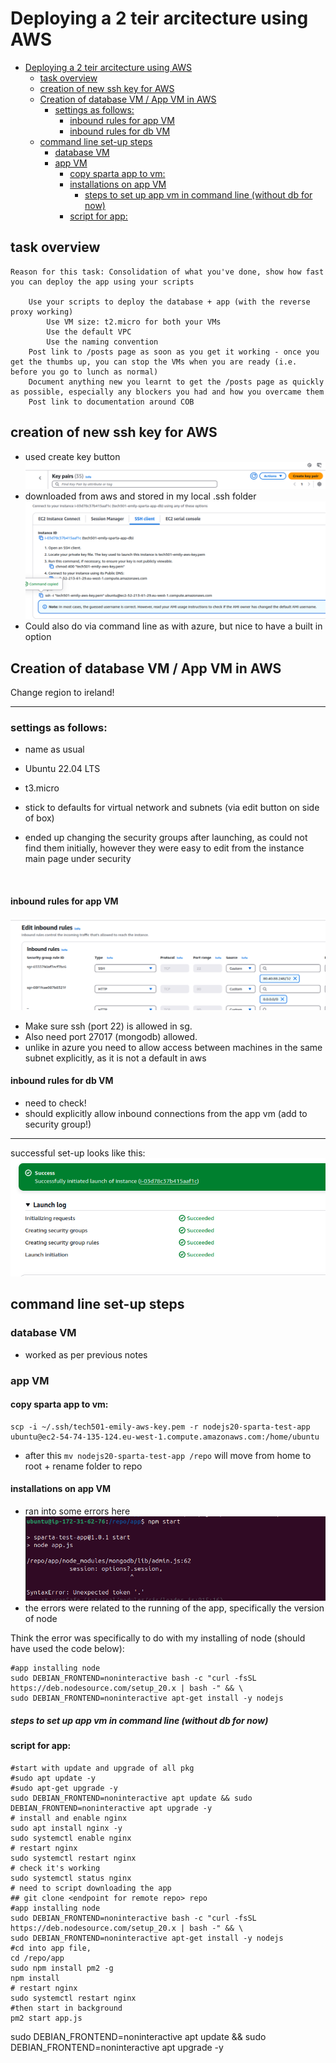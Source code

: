 # Deploying a 2 teir arcitecture using AWS 

- [Deploying a 2 teir arcitecture using AWS](#deploying-a-2-teir-arcitecture-using-aws)
  - [task overview](#task-overview)
  - [creation of new ssh key for AWS](#creation-of-new-ssh-key-for-aws)
  - [Creation of database VM / App VM in AWS](#creation-of-database-vm--app-vm-in-aws)
    - [settings as follows:](#settings-as-follows)
      - [inbound rules for app VM](#inbound-rules-for-app-vm)
      - [inbound rules for db VM](#inbound-rules-for-db-vm)
  - [command line set-up steps](#command-line-set-up-steps)
    - [database VM](#database-vm)
    - [app VM](#app-vm)
      - [copy sparta app to vm:](#copy-sparta-app-to-vm)
      - [installations on app VM](#installations-on-app-vm)
        - [steps to set up app vm in command line (without db for now)](#steps-to-set-up-app-vm-in-command-line-without-db-for-now)
      - [script for app:](#script-for-app)


## task overview
```
Reason for this task: Consolidation of what you've done, show how fast you can deploy the app using your scripts

    Use your scripts to deploy the database + app (with the reverse proxy working)
        Use VM size: t2.micro for both your VMs
        Use the default VPC
        Use the naming convention
    Post link to /posts page as soon as you get it working - once you get the thumbs up, you can stop the VMs when you are ready (i.e. before you go to lunch as normal)
    Document anything new you learnt to get the /posts page as quickly as possible, especially any blockers you had and how you overcame them
    Post link to documentation around COB
``` 

## creation of new ssh key for AWS 
* used create key button
![alt text](aws-setup-screenshots/key-select.png)
* downloaded from aws and stored in my local .ssh folder 
![alt text](aws-setup-screenshots/making-ssh-aws.png)
* Could also do via command line as with azure, but nice to have a built in option

## Creation of database VM / App VM in AWS

Change region to ireland! 

--- 
### settings as follows:

* name as usual 
* Ubuntu 22.04 LTS
* t3.micro
* stick to defaults for virtual network and subnets (via edit button on side of box) 

* ended up changing the security groups after launching, as could not find them initially, however they were easy to edit from the instance main page under security 
<br>

#### inbound rules for app VM

![alt text](aws-setup-screenshots/inbound-rules-aws.png)
  * Make sure ssh (port 22) is allowed in sg.
  * Also need port 27017 (mongodb) allowed.
  * unlike in azure you need to allow access between machines in the same subnet explicitly, as it is not a default in aws 

#### inbound rules for db VM
* need to check! 
* should explicitly allow inbound connections from the app vm (add to security group!)

---

successful set-up looks like this: 
![alt text](aws-setup-screenshots/launch-log-aws.png)

## command line set-up steps 

### database VM
* worked as per previous notes 

### app VM 

#### copy sparta app to vm: 
```
scp -i ~/.ssh/tech501-emily-aws-key.pem -r nodejs20-sparta-test-app ubuntu@ec2-54-74-135-124.eu-west-1.compute.amazonaws.com:/home/ubuntu
```
* after this `mv nodejs20-sparta-test-app /repo` will move from home to root + rename folder to repo

#### installations on app VM  

* ran into some errors here
![alt text](aws-setup-screenshots/troubleshoot-nodejs.png)
* the errors were related to the running of the app, specifically the version of node

Think the error was specifically to do with my installing of node (should have used the code below): 
```
#app installing node
sudo DEBIAN_FRONTEND=noninteractive bash -c "curl -fsSL https://deb.nodesource.com/setup_20.x | bash -" && \
sudo DEBIAN_FRONTEND=noninteractive apt-get install -y nodejs
``` 

##### steps to set up app vm in command line (without db for now)

#### script for app:

```
#start with update and upgrade of all pkg
#sudo apt update -y
#sudo apt-get upgrade -y 
sudo DEBIAN_FRONTEND=noninteractive apt update && sudo DEBIAN_FRONTEND=noninteractive apt upgrade -y
# install and enable nginx
sudo apt install nginx -y 
sudo systemctl enable nginx 
# restart nginx
sudo systemctl restart nginx
# check it's working 
sudo systemctl status nginx 
# need to script downloading the app 
## git clone <endpoint for remote repo> repo
#app installing node
sudo DEBIAN_FRONTEND=noninteractive bash -c "curl -fsSL https://deb.nodesource.com/setup_20.x | bash -" && \
sudo DEBIAN_FRONTEND=noninteractive apt-get install -y nodejs
#cd into app file, 
cd /repo/app
sudo npm install pm2 -g 
npm install
# restart nginx
sudo systemctl restart nginx
#then start in background
pm2 start app.js
``` 

sudo DEBIAN_FRONTEND=noninteractive apt update && sudo DEBIAN_FRONTEND=noninteractive apt upgrade -y
